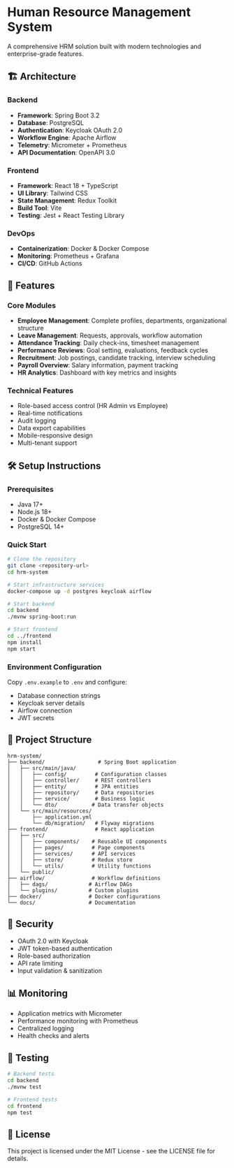 # Human Resource Management System

A comprehensive HRM solution built with modern technologies and enterprise-grade features.

## 🏗️ Architecture

### Backend
- **Framework**: Spring Boot 3.2
- **Database**: PostgreSQL
- **Authentication**: Keycloak OAuth 2.0
- **Workflow Engine**: Apache Airflow
- **Telemetry**: Micrometer + Prometheus
- **API Documentation**: OpenAPI 3.0

### Frontend
- **Framework**: React 18 + TypeScript
- **UI Library**: Tailwind CSS
- **State Management**: Redux Toolkit
- **Build Tool**: Vite
- **Testing**: Jest + React Testing Library

### DevOps
- **Containerization**: Docker & Docker Compose
- **Monitoring**: Prometheus + Grafana
- **CI/CD**: GitHub Actions

## 🚀 Features

### Core Modules
- **Employee Management**: Complete profiles, departments, organizational structure
- **Leave Management**: Requests, approvals, workflow automation
- **Attendance Tracking**: Daily check-ins, timesheet management
- **Performance Reviews**: Goal setting, evaluations, feedback cycles
- **Recruitment**: Job postings, candidate tracking, interview scheduling
- **Payroll Overview**: Salary information, payment tracking
- **HR Analytics**: Dashboard with key metrics and insights

### Technical Features
- Role-based access control (HR Admin vs Employee)
- Real-time notifications
- Audit logging
- Data export capabilities
- Mobile-responsive design
- Multi-tenant support

## 🛠️ Setup Instructions

### Prerequisites
- Java 17+
- Node.js 18+
- Docker & Docker Compose
- PostgreSQL 14+

### Quick Start
```bash
# Clone the repository
git clone <repository-url>
cd hrm-system

# Start infrastructure services
docker-compose up -d postgres keycloak airflow

# Start backend
cd backend
./mvnw spring-boot:run

# Start frontend
cd ../frontend
npm install
npm start
```

### Environment Configuration
Copy `.env.example` to `.env` and configure:
- Database connection strings
- Keycloak server details
- Airflow connection
- JWT secrets

## 📁 Project Structure

```
hrm-system/
├── backend/                 # Spring Boot application
│   ├── src/main/java/
│   │   ├── config/         # Configuration classes
│   │   ├── controller/     # REST controllers
│   │   ├── entity/         # JPA entities
│   │   ├── repository/     # Data repositories
│   │   ├── service/        # Business logic
│   │   └── dto/           # Data transfer objects
│   └── src/main/resources/
│       ├── application.yml
│       └── db/migration/   # Flyway migrations
├── frontend/               # React application
│   ├── src/
│   │   ├── components/    # Reusable UI components
│   │   ├── pages/         # Page components
│   │   ├── services/      # API services
│   │   ├── store/         # Redux store
│   │   └── utils/         # Utility functions
│   └── public/
├── airflow/               # Workflow definitions
│   ├── dags/             # Airflow DAGs
│   └── plugins/          # Custom plugins
├── docker/               # Docker configurations
└── docs/                 # Documentation
```

## 🔐 Security

- OAuth 2.0 with Keycloak
- JWT token-based authentication
- Role-based authorization
- API rate limiting
- Input validation & sanitization

## 📊 Monitoring

- Application metrics with Micrometer
- Performance monitoring with Prometheus
- Centralized logging
- Health checks and alerts

## 🧪 Testing

```bash
# Backend tests
cd backend
./mvnw test

# Frontend tests
cd frontend
npm test
```

## 📄 License

This project is licensed under the MIT License - see the LICENSE file for details.